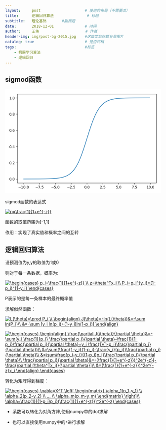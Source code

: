 ```yaml
---
layout:     post                    # 使用的布局（不需要改）
title:      逻辑回归算法               # 标题 
subtitle:   理论基础       #副标题
date:       2018-12-01              # 时间
author:     王伟                     # 作者
header-img: img/post-bg-2015.jpg    #这篇文章标题背景图片
catalog: true                       # 是否归档
tags:                               #标签
    - 机器学习算法
    - 逻辑回归
---
```


## sigmod函数
![](/img/sigmode曲线图像.png)

sigmod函数的表达式  

<a href="https://www.codecogs.com/eqnedit.php?latex=p=\frac{1}{1&plus;e^{-z}}" target="_blank"><img src="https://latex.codecogs.com/gif.latex?p=\frac{1}{1&plus;e^{-z}}" title="p=\frac{1}{1+e^{-z}}" /></a>

函数的取值范围为[-1,1]

作用：实现了真实值和概率之间的互转

## 逻辑回归算法

设预测值为y,y的取值为1或0

则对于每一条数据，概率为:

<a href="https://www.codecogs.com/eqnedit.php?latex=\begin{cases}&space;p_i=\frac{1}{1&plus;e^{-z}}&space;\\&space;z=\theta^Tx_i&space;\\&space;P_i=p_i^{y_i}*(1-p_i)^{1-y_i}&space;\end{cases}" target="_blank"><img src="https://latex.codecogs.com/gif.latex?\begin{cases}&space;p_i=\frac{1}{1&plus;e^{-z}}&space;\\&space;z=\theta^Tx_i&space;\\&space;P_i=p_i^{y_i}*(1-p_i)^{1-y_i}&space;\end{cases}" title="\begin{cases} p_i=\frac{1}{1+e^{-z}} \\ z=\theta^Tx_i \\ P_i=p_i^{y_i}*(1-p_i)^{1-y_i} \end{cases}" /></a>

P表示的是每一条样本的最终概率值

求解似然函数：

<a href="https://www.codecogs.com/eqnedit.php?latex=L(\theta)=\prod&space;P_i&space;\\&space;\begin{align}&space;J(\theta)=-ln(L(\theta))&=-\sum&space;ln(P_i)\\&space;&=-\sum&space;[y_i&space;ln(p_i)&plus;(1-y_i)ln(1-p_i)]&space;\end{align}" target="_blank"><img src="https://latex.codecogs.com/gif.latex?L(\theta)=\prod&space;P_i&space;\\&space;\begin{align}&space;J(\theta)=-ln(L(\theta))&=-\sum&space;ln(P_i)\\&space;&=-\sum&space;[y_i&space;ln(p_i)&plus;(1-y_i)ln(1-p_i)]&space;\end{align}" title="L(\theta)=\prod P_i \\ \begin{align} J(\theta)=-ln(L(\theta))&=-\sum ln(P_i)\\ &=-\sum [y_i ln(p_i)+(1-y_i)ln(1-p_i)] \end{align}" /></a>

<a href="https://www.codecogs.com/eqnedit.php?latex=\inline&space;\begin{cases}&space;\begin{align}&space;\frac{\partial&space;J(\theta)}{\partial&space;\theta}&=-\sum(y_i&space;\frac{1}{p_i}&space;\frac{\partial&space;p_i}{\partial&space;\theta}-\frac{1}{1-p_i}\frac{\partial&space;p_i}{\partial&space;\theta}&plus;y_i&space;\frac{1}{1-p_i}\frac{\partial&space;p_i}{\partial&space;\theta})\\&space;&=\sum(\frac{1-y_i}{1-p_i}-\frac{y_i}{p_i})\frac{\partial&space;p_i}{\partial&space;\theta}\\&space;&=\sum\frac{p_i-y_i}{(1-p_i)p_i}\frac{\partial&space;p_i}{\partial&space;\theta}\\&space;\frac{\partial&space;p_i}{\partial&space;\theta}&=-(\frac{1}{1&plus;e^{-z}})^2e^{-z}[-\frac{\partial&space;(\theta^Tx_i)}{\partial&space;\theta}]\\&space;&=(\frac{1}{1&plus;e^{-z}})^2e^{-z}x_i&space;\end{align}&space;\end{cases}" target="_blank"><img src="https://latex.codecogs.com/gif.latex?\inline&space;\begin{cases}&space;\begin{align}&space;\frac{\partial&space;J(\theta)}{\partial&space;\theta}&=-\sum(y_i&space;\frac{1}{p_i}&space;\frac{\partial&space;p_i}{\partial&space;\theta}-\frac{1}{1-p_i}\frac{\partial&space;p_i}{\partial&space;\theta}&plus;y_i&space;\frac{1}{1-p_i}\frac{\partial&space;p_i}{\partial&space;\theta})\\&space;&=\sum(\frac{1-y_i}{1-p_i}-\frac{y_i}{p_i})\frac{\partial&space;p_i}{\partial&space;\theta}\\&space;&=\sum\frac{p_i-y_i}{(1-p_i)p_i}\frac{\partial&space;p_i}{\partial&space;\theta}\\&space;\frac{\partial&space;p_i}{\partial&space;\theta}&=-(\frac{1}{1&plus;e^{-z}})^2e^{-z}[-\frac{\partial&space;(\theta^Tx_i)}{\partial&space;\theta}]\\&space;&=(\frac{1}{1&plus;e^{-z}})^2e^{-z}x_i&space;\end{align}&space;\end{cases}" title="\begin{cases} \begin{align} \frac{\partial J(\theta)}{\partial \theta}&=-\sum(y_i \frac{1}{p_i} \frac{\partial p_i}{\partial \theta}-\frac{1}{1-p_i}\frac{\partial p_i}{\partial \theta}+y_i \frac{1}{1-p_i}\frac{\partial p_i}{\partial \theta})\\ &=\sum(\frac{1-y_i}{1-p_i}-\frac{y_i}{p_i})\frac{\partial p_i}{\partial \theta}\\ &=\sum\frac{p_i-y_i}{(1-p_i)p_i}\frac{\partial p_i}{\partial \theta}\\ \frac{\partial p_i}{\partial \theta}&=-(\frac{1}{1+e^{-z}})^2e^{-z}[-\frac{\partial (\theta^Tx_i)}{\partial \theta}]\\ &=(\frac{1}{1+e^{-z}})^2e^{-z}x_i \end{align} \end{cases}" /></a>

转化为矩阵得到梯度：

<a href="https://www.codecogs.com/eqnedit.php?latex=\inline&space;\begin{cases}&space;\nabla=X^T&space;\left[&space;\begin{matrix}&space;\alpha_1(p_1-y_1)&space;\\&space;\alpha_2(p_2-y_2)&space;\\&space;...&space;\\&space;\alpha_m(p_m-y_m)&space;\end{matrix}&space;\right]\\&space;\alpha=\frac{1}{(1-p_i)p_i}(\frac{1}{1&plus;e^{-z}})^2e^{-z}&space;\end{cases}" target="_blank"><img src="https://latex.codecogs.com/gif.latex?\inline&space;\begin{cases}&space;\nabla=X^T&space;\left[&space;\begin{matrix}&space;\alpha_1(p_1-y_1)&space;\\&space;\alpha_2(p_2-y_2)&space;\\&space;...&space;\\&space;\alpha_m(p_m-y_m)&space;\end{matrix}&space;\right]\\&space;\alpha=\frac{1}{(1-p_i)p_i}(\frac{1}{1&plus;e^{-z}})^2e^{-z}&space;\end{cases}" title="\begin{cases} \nabla=X^T \left[ \begin{matrix} \alpha_1(p_1-y_1) \\ \alpha_2(p_2-y_2) \\ ... \\ \alpha_m(p_m-y_m) \end{matrix} \right]\\ \alpha=\frac{1}{(1-p_i)p_i}(\frac{1}{1+e^{-z}})^2e^{-z} \end{cases}" /></a>

- 系数可以转化为对角方阵,使用numpy中的dot求解

- 也可以直接使用numpy中的`*`进行求解